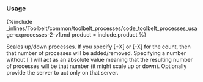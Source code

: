 <!--  usedin: [ _legacy_docker/Toolbelt/toolbelt_processes-v1.md, _maestro/Toolbelt/toolbelt-processes-v1.md, _node/toolbelt/toolbelt-processes-v1.md, _rails/Toolbelt/toolbelt-processes-v1.md] -->


### Usage



{%include _inlines/Toolbelt/common/toolbelt_processes/code_toolbelt_processes_usage-cxprocesses-2-v1.md  product = include.product %}




Scales up/down <count> processes. If you specify [+X] or [-X] for the count, then that number of processes will be added/removed. Specifying a number without [ ] will act as an absolute value meaning that the resulting number of processes will be that number (it might scale up or down). Optionally provide the server to act only on that server.

